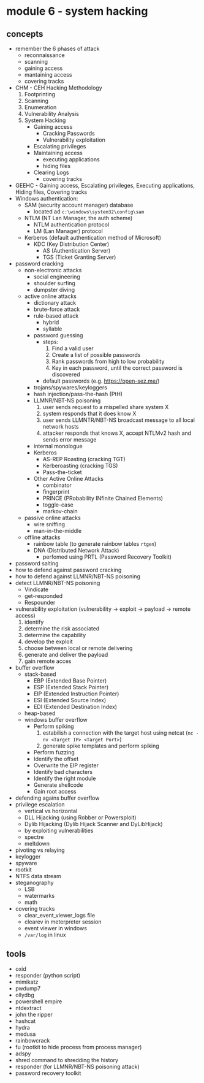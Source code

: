 # module 6 - system hacking

## concepts

- remember the 6 phases of attack
  - reconnaissance
  - scanning
  - gaining access
  - mantaining access
  - covering tracks
- CHM - CEH Hacking Methodology
  1. Footprinting
  2. Scanning
  3. Enumeration
  4. Vulnerability Analysis
  5. System Hacking
     - Gaining access
       - Cracking Passwords
       - Vulnerability exploitation
     - Escalating privileges
     - Maintaining access
       - executing applications
       - hiding files
     - Clearing Logs
       - covering tracks
- GEEHC - Gaining access, Escalating privileges, Executing applications, Hiding files, Covering tracks
- Windows authentication:
  - SAM (security account manager) database
    - located ad `c:\windows\system32\config\sam`
  - NTLM (NT Lan Manager, the auth scheme)
    - NTLM authentication protocol
    - LM (Lan Manager) protocol
  - Kerberos (default authentication method of Microsoft)
    - KDC (Key Distribution Center)
      - AS (Authentication Server)
      - TGS (Ticket Granting Server)
- password cracking
  - non-electronic attacks
    - social engineering
    - shoulder surfing
    - dumpster diving
  - active online attacks
    - dictionary attack
    - brute-force attack
    - rule-based attack
      - hybrid
      - syllable
    - password guessing
      - steps:
        1. Find a valid user
        2. Create a list of possible passwords
        3. Rank passwords from high to low probability
        4. Key in each password, until the correct password is discovered
      - default passwords (e.g. https://open-sez.me/)
    - trojans/spywares/keyloggers
    - hash injection/pass-the-hash (PtH)
    - LLMNR/NBT-NS poisoning
      1. user sends request to a mispelled share system X
      2. system responds that it does know X
      3. user sends LLMNTR/NBT-NS broadcast message to all local network hosts
      4. attacker responds that knows X, accept NTLMv2 hash and sends error message
    - internal monologue
    - Kerberos
      - AS-REP Roasting (cracking TGT)
      - Kerberoasting (cracking TGS)
      - Pass-the-ticket
    - Other Active Online Attacks
      - combinator
      - fingerprint
      - PRINCE (PRobability INfinite Chained Elements)
      - toggle-case
      - markov-chain
  - passive online attacks
    - wire sniffing
    - man-in-the-middle
  - offline attacks
    - rainbow table (to generate rainbow tables `rtgen`)
    - DNA (Distributed Network Attack)
      - perfomed using PRTL (Password Recovery Toolkit)
- password salting
- how to defend against password cracking
- how to defend against LLMNR/NBT-NS poisoning
- detect LLMNR/NBT-NS poisoning
  - Vindicate
  - get-responded
  - Respounder
- vulnerability exploitation (vulnerability -> exploit -> payload -> remote access)
  1. identify
  2. determine the risk associated
  3. determine the capability
  4. develop the exploit
  5. choose between local or remote delivering
  6. generate and deliver the payload
  7. gain remote acces
- buffer overflow
  - stack-based
    - EBP (Extended Base Pointer)
    - ESP (Extended Stack Pointer)
    - EIP (Extended Instruction Pointer)
    - ESI (Extended Source Index)
    - EDI (Extended Destination Index)
  - heap-based
  - windows buffer overflow
    - Perform spiking
      1. estabilish a connection with the target host using netcat (`nc -nv <Target IP> <Target Port>`)
      2. generate spike templates and perform spiking
    - Perform fuzzing
    - Identify the offset
    - Overwrite the EIP register
    - Identify bad characters
    - Identify the right module
    - Generate shellcode
    - Gain root access
- defending agains buffer overflow
- privilege escalation
  - vertical vs horizontal
  - DLL Hijacking (using Robber or Powersploit)
  - Dylib Hijacking (Dylib Hijack Scanner and DyLibHijack)
  - by exploiting vulnerabilities
  - spectre
  - meltdown
- pivoting vs relaying
- keylogger
- spyware
- rootkit
- NTFS data stream
- steganography
  - LSB
  - watermarks
  - math
- covering tracks
  - clear_event_viewer_logs file
  - clearev in meterpreter session
  - event viewer in windows
  - `/var/log` in linux

## tools

- oxid
- responder (python script)
- mimikatz
- pwdump7
- ollydbg
- powershell empire
- ntdextract
- john the ripper
- hashcat
- hydra
- medusa
- rainbowcrack
- fu (rootkit to hide process from process manager)
- adspy
- shred command to shredding the history
- responder (for LLMNR/NBT-NS poisoning attack)
- password recovery toolkit
